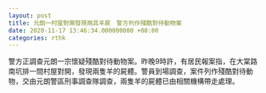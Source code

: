 ```yaml
---
layout: post
title: 元朗一村屋對開發現兩具羊屍　警方列作殘酷對待動物案
date: 2020-11-17 13:46:34.000000000 +08:00
categories: rthk
---
```


警方正調查元朗一宗懷疑殘酷對待動物案。昨晚9時許，有居民報案指，在大棠路南坑排一間村屋對開，發現兩隻羊的屍體。警員到場調查，案件列作殘酷對待動物，交由元朗警區刑事調查隊調查，兩隻羊的屍體已由相關機構帶走處理。
